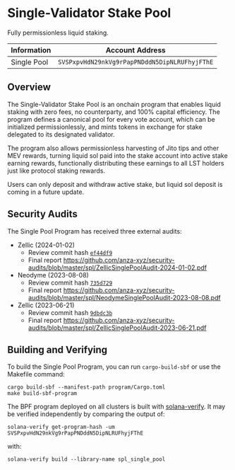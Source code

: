 # Single-Validator Stake Pool

Fully permissionless liquid staking.

| Information | Account Address |
| --- | --- |
| Single Pool | `SVSPxpvHdN29nkVg9rPapPNDddN5DipNLRUFhyjFThE` |

## Overview

The Single-Validator Stake Pool is an onchain program that enables liquid staking with zero fees, no counterparty, and 100% capital efficiency. The program defines a canonical pool for every vote account, which can be initialized permissionlessly, and mints tokens in exchange for stake delegated to its designated validator.

The program also allows permissionless harvesting of Jito tips and other MEV rewards, turning liquid sol paid into the stake account into active stake earning rewards, functionally distributing these earnings to all LST holders just like protocol staking rewards.

Users can only deposit and withdraw active stake, but liquid sol deposit is coming in a future update.

## Security Audits

The Single Pool Program has received three external audits:

* Zellic (2024-01-02)
    - Review commit hash [`ef44df9`](https://github.com/solana-program/single-pool/commit/ef44df985e76a697ee9a8aabb3a223610e4cf1dc)
    - Final report <https://github.com/anza-xyz/security-audits/blob/master/spl/ZellicSinglePoolAudit-2024-01-02.pdf>
* Neodyme (2023-08-08)
    - Review commit hash [`735d729`](https://github.com/solana-program/single-pool/commit/735d7292e35d35101750a4452d2647bdbf848e8b)
    - Final report <https://github.com/anza-xyz/security-audits/blob/master/spl/NeodymeSinglePoolAudit-2023-08-08.pdf>
* Zellic (2023-06-21)
    - Review commit hash [`9dbdc3b`](https://github.com/solana-program/single-pool/commit/9dbdc3bdae31dda1dcb35346aab2d879deecf194)
    - Final report <https://github.com/anza-xyz/security-audits/blob/master/spl/ZellicSinglePoolAudit-2023-06-21.pdf>

## Building and Verifying

To build the Single Pool Program, you can run `cargo-build-sbf` or use the Makefile
command:

```console
cargo build-sbf --manifest-path program/Cargo.toml
make build-sbf-program
```

The BPF program deployed on all clusters is built with [solana-verify](https://solana.com/developers/guides/advanced/verified-builds). It may be verified independently by comparing the output of:

```console
solana-verify get-program-hash -um SVSPxpvHdN29nkVg9rPapPNDddN5DipNLRUFhyjFThE
```

with:

```console
solana-verify build --library-name spl_single_pool
```
